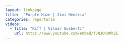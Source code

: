 ```yaml
---
layout: linkpage
title:  "Purple Haze | Jimi Hendrix"
categories: repertorie
videos:
  - title: "Riff | Vilmar Gusberti"
    url: https://www.youtube.com/embed/TSNJOKHMb2E
---
```


